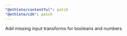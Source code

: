 ```yaml
---
"@ethlete/contentful": patch
"@ethlete/cdk": patch
---
```


Add missing input transforms for booleans and numbers
